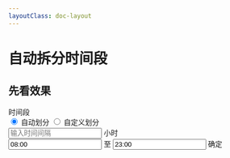 ```yaml
---
layoutClass: doc-layout
---
```

# 自动拆分时间段

<script setup>
import { ref } from 'vue'

const count = ref(0)
</script>
<style module>
.button {
  color: red;
  font-weight: bold;
}
</style>

## 先看效果

<div class="formItem">
    <div class="title">时间段</div>
    <div class="content">
        <div class="radioBox">
            <input type="radio" id="timeType1" name="timeType" checked value="1">
            <label for="timeType1" class="ui-radio"></label><label class="ml10 mr30" for="timeType1">自动划分</label>
            <input type="radio" id="timeType2" name="timeType" value="2">
            <label for="timeType2" class="ui-radio"></label><label class="ml10 mr30" for="timeType2">自定义划分</label>
        </div>
        <div class="mt15 mb-15" id="timeSoltSeat" style="width:100%; height: 1px;"><input id="timeSolt" name="timeSolt" type="hidden" required /></div>
        <div class="timeTypeBox timeType1 mt15">
            <span class="ui-input mr10"><input id="autoSolt" type="number" placeholder="输入时间间隔" /></span>
            <span>小时</span>
        </div>
        <div class="timeBox fix mb15" id="soltBox"></div>
        <div class="timeTypeBox timeType2 f0">
            <span class="ui-input ui-time-input"><input class="specificTime" type="minute" value="08:00" min="00:00" max="23:59"></span>
            <span class="ml10 mr10 f14">至</span>
            <span class="ui-input ui-time-input"><input class="specificTime" type="minute" value="23:00" min="00:00" max="23:59"></span>
            <span class="ui-button ui-button-primary ml30 vb" role="button" id="customTimeBtn">确定</span>
        </div>
    </div>
</div>

